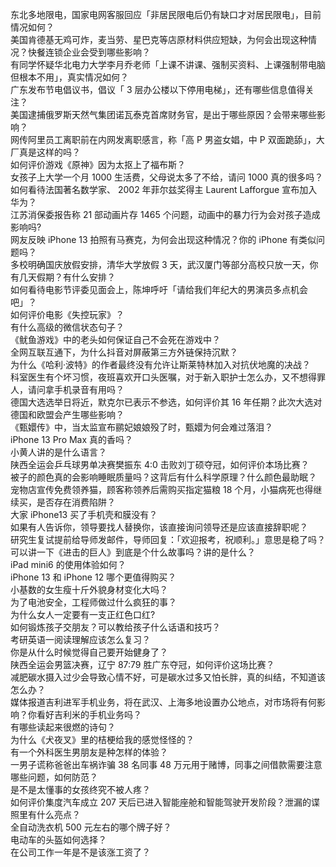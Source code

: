 东北多地限电，国家电网客服回应「非居民限电后仍有缺口才对居民限电」，目前情况如何？  
美国肯德基无鸡可炸，麦当劳、星巴克等店原材料供应短缺，为何会出现这种情况？快餐连锁企业会受到哪些影响？  
有同学怀疑华北电力大学李月乔老师「上课不讲课、强制买资料、上课强制带电脑但根本不用」，真实情况如何？  
广东发布节电倡议书，倡议「 3 层办公楼以下停用电梯」，还有哪些信息值得关注？  
美国逮捕俄罗斯天然气集团诺瓦泰克首席财务官，是出于哪些原因？会带来哪些影响？  
网传阿里员工离职前在内网发离职感言，称「高 P 男盗女娼，中 P 双面跪舔」，大厂真是这样的吗？  
如何评价游戏《原神》因为太抠上了福布斯？  
女孩子上大学一个月 1000 生活费，父母说太多了不给，请问 1000 真的很多吗？  
如何看待法国著名数学家、 2002 年菲尔兹奖得主 Laurent Lafforgue 宣布加入华为？  
江苏消保委报告称 21 部动画片存 1465 个问题，动画中的暴力行为会对孩子造成影响吗?  
网友反映 iPhone 13 拍照有马赛克，为何会出现这种情况？你的 iPhone 有类似问题吗？  
多校明确国庆放假安排，清华大学放假 3 天，武汉厦门等部分高校只放一天，你有几天假期？有什么安排？  
如何看待电影节评委见面会上，陈坤呼吁「请给我们年纪大的男演员多点机会吧」？  
如何评价电影《失控玩家》？  
有什么高级的微信状态句子？  
《鱿鱼游戏》中的老头如何保证自己不会死在游戏中？  
全网互联互通下，为什么抖音对屏蔽第三方外链保持沉默？  
为什么《哈利·波特》的作者最终没有允许让斯莱特林加入对抗伏地魔的决战？  
科室医生有个坏习惯，夜班喜欢开口头医嘱，对于新入职护士怎么办，又不想得罪人，请问拿手机录音有用吗？  
德国大选选举日将近，默克尔已表示不参选，如何评价其 16 年任期？此次大选对德国和欧盟会产生哪些影响？  
《甄嬛传》中，当太监宣布鹂妃娘娘殁了时，甄嬛为何会难过落泪？  
iPhone 13 Pro Max 真的香吗？  
小黄人讲的是什么语言？  
陕西全运会乒乓球男单决赛樊振东 4:0 击败刘丁硕夺冠，如何评价本场比赛？  
被子的颜色真的会影响睡眠质量吗？这背后有什么科学原理？什么颜色最助眠？  
宠物店宣传免费领养猫，顾客称领养后需购买指定猫粮 18 个月，小猫病死也得继续买，是否存在消费陷阱？  
大家 iPhone13 买了手机壳和膜没有？  
如果有人告诉你，领导要找人替换你，该直接询问领导还是应该直接辞职呢？  
研究生复试提前给导师发邮件，导师回复：「欢迎报考，祝顺利。」意思是稳了吗？  
可以讲一下《进击的巨人》到底是个什么故事吗？讲的是什么？  
iPad mini6 的使用体验如何？  
iPhone 13 和 iPhone 12 哪个更值得购买？  
小基数的女生瘦十斤外貌身材变化大吗？  
为了电池安全，工程师做过什么疯狂的事？  
为什么女人一定要有一支正红色口红?  
如何锻炼孩子交朋友？可以教给孩子什么话语和技巧？  
考研英语一阅读理解应该怎么复习？  
你是从什么时候觉得自己要开始健身了？  
陕西全运会男篮决赛，辽宁 87:79 胜广东夺冠，如何评价这场比赛？  
减肥碳水摄入过少会导致心情不好，可是碳水过多又怕长胖，真的纠结，不知道该怎么办？  
媒体报道吉利进军手机业务，将在武汉、上海多地设置办公地点，对市场将有何影响？你看好吉利米的手机业务吗？  
有哪些读起来很燃的诗句？  
为什么《犬夜叉》里的桔梗给我的感觉怪怪的？  
有一个外科医生男朋友是种怎样的体验？  
一男子谎称爸爸出车祸诈骗 38 名同事 48 万元用于赌博，同事之间借款需要注意哪些问题，如何防范？  
是不是太懂事的女孩终究不被人疼？  
如何评价集度汽车成立 207 天后已进入智能座舱和智能驾驶开发阶段？泄漏的谍照里有什么亮点？  
全自动洗衣机 500 元左右的哪个牌子好？  
电动车的头盔如何选择？  
在公司工作一年是不是该涨工资了？  

